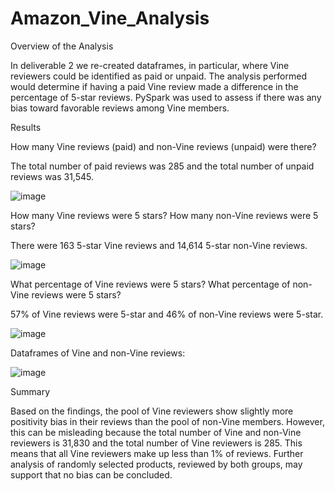 # Amazon_Vine_Analysis

Overview of the Analysis

In deliverable 2 we re-created dataframes, in particular, where Vine reviewers could be identified as paid or unpaid.  The analysis performed would determine if having a paid Vine review made a difference in the percentage of 5-star reviews.  PySpark was used to assess if there was any bias toward favorable reviews among Vine members.

Results

How many Vine reviews (paid) and non-Vine reviews (unpaid) were there?

The total number of paid reviews was 285 and the total number of unpaid reviews was 31,545.

![image](https://user-images.githubusercontent.com/100803302/174488898-4a330d33-b528-4935-b2a2-738f51da383e.png)

How many Vine reviews were 5 stars? How many non-Vine reviews were 5 stars?

There were 163 5-star Vine reviews and 14,614 5-star non-Vine reviews.

![image](https://user-images.githubusercontent.com/100803302/174489241-051dbf21-ea7f-46a6-b3d5-56d90f921c8c.png)

What percentage of Vine reviews were 5 stars? What percentage of non-Vine reviews were 5 stars?

57% of Vine reviews were 5-star and 46% of non-Vine reviews were 5-star.

![image](https://user-images.githubusercontent.com/100803302/174489345-e41eab65-0784-42aa-af43-ebc4c5c1704c.png)

Dataframes of Vine and non-Vine reviews:

![image](https://user-images.githubusercontent.com/100803302/174489403-6c6e8470-d30a-42e2-918b-22c3a373ae39.png)

Summary

Based on the findings, the pool of Vine reviewers show slightly more positivity bias in their reviews than the pool of non-Vine members. However, this can be misleading because the total number of Vine and non-Vine reviewers is 31,830 and the total number of Vine reviewers is 285.  This means that all Vine reviewers make up less than 1% of reviews. Further analysis of randomly selected products, reviewed by both groups, may support that no bias can be concluded.
